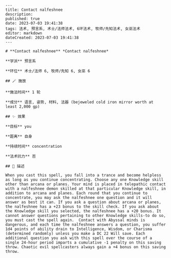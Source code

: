 
    ---
    title: Contact nalfeshnee
    description: 
    published: true
    date: 2023-07-03 19:41:38
    tags: 法术, 预言系, 术士/法师法术, 6环法术, 牧师/先知法术, 女巫法术
    editor: markdown
    dateCreated: 2023-07-03 19:41:38
    ---

    # **Contact nalfeshnee** *Contact nalfeshnee*

    **学派** 预言系 

    **环位** 术士/法师 6, 牧师/先知 6, 女巫 6

    ## 🪄 施放

    **施法时间** 1 轮

    **成分** 语言, 姿势, 材料, 法器 (bejeweled cold iron mirror worth at least 2,000 gp)

    ## ✨ 效果 

    **目标** you 

    **距离** 自身  

    **持续时间** concentration 

    **法术抗力** 否

    ## 📖 描述

    When you cast this spell, you fall into a trance and become helpless as long as you continue concentrating. Choose any one Knowledge skill other than arcana or planes. Your mind is placed in telepathic contact with a nalfeshnee demon skilled at that particular Knowledge skill, in addition to arcana and planes. Each round that you continue to concentrate, you may ask the nalfeshnee one question and it will answer as best it can. If you ask a question about arcana or planes, the nalfeshnee has a +23 bonus to the skill check. If you ask about the Knowledge skill you selected, the nalfeshnee has a +20 bonus. It cannot answer questions pertaining to other Knowledge skills-to do so, you must cast the spell again.  Contact with Abyssal minds is dangerous, and each time the nalfeshnee answers a question, you suffer 1d4 points of ability drain to Intelligence, Wisdom, or Charisma (determined randomly) unless you make a DC 22 Will save. Each additional question you ask with this spell over the course of a single 24-hour period imparts a cumulative -1 penalty on this saving throw. Chaotic evil spellcasters always gain a +4 bonus on this saving throw.
    